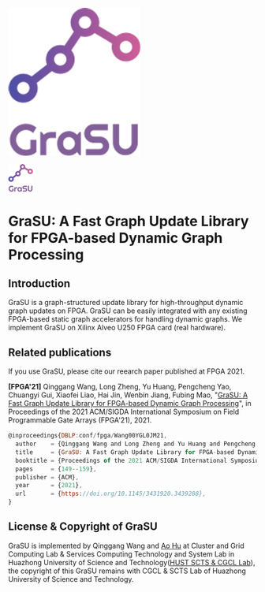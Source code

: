 ![logo](GraSU_free-file.png)

<img src="GraSU_free-file.png" width="10%" height="10%">

# GraSU: A Fast Graph Update Library for FPGA-based Dynamic Graph Processing

## Introduction

GraSU is a graph-structured update library for high-throughput dynamic graph updates on FPGA. GraSU can be easily integrated with any existing FPGA-based static graph accelerators for handling dynamic graphs. We implement GraSU on Xilinx Alveo U250 FPGA card (real hardware).

## Related publications

If you use GraSU, please cite our reearch paper published at FPGA 2021.

**\[FPGA'21\]** Qinggang Wang, Long Zheng, Yu Huang, Pengcheng Yao, Chuangyi Gui, Xiaofei Liao, Hai Jin, Wenbin Jiang, Fubing Mao, "[GraSU: A Fast Graph Update Library for FPGA-based Dynamic Graph Processing](https://dl.acm.org/doi/10.1145/3431920.3439288)", in Proceedings of the 2021 ACM/SIGDA International Symposium on Field Programmable Gate Arrays (FPGA'21), 2021. 

```javascript
@inproceedings{DBLP:conf/fpga/Wang00YGL0JM21,
  author    = {Qinggang Wang and Long Zheng and Yu Huang and Pengcheng Yao and Chuangyi Gui and Xiaofei Liao and Hai Jin and Wenbin Jiang and Fubing Mao},
  title     = {GraSU: A Fast Graph Update Library for FPGA-based Dynamic Graph Processing},
  booktitle = {Proceedings of the 2021 ACM/SIGDA International Symposium on Field Programmable Gate Arrays (FPGA'21)},
  pages     = {149--159},
  publisher = {ACM},
  year      = {2021},
  url       = {https://doi.org/10.1145/3431920.3439288},
}
```

## License & Copyright of GraSU
GraSU is implemented by Qinggang Wang and [Ao Hu](https://github.com/pauvrepetit) at Cluster and Grid Computing Lab & Services Computing Technology and System Lab in Huazhong University of Science and Technology([HUST SCTS & CGCL Lab](http://grid.hust.edu.cn/)), the copyright of this GraSU remains with CGCL & SCTS Lab of Huazhong University of Science and Technology.
